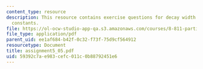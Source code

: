 ```yaml
---
content_type: resource
description: This resource contains exercise questions for decay width and higgs coupling
  constants.
file: https://ol-ocw-studio-app-qa.s3.amazonaws.com/courses/8-811-particle-physics-ii-fall-2005/59392c7ae983cefc011c0b88792451e6_assignment5_05.pdf
file_type: application/pdf
parent_uid: ee1af684-b42f-0c32-f73f-75d9cf564912
resourcetype: Document
title: assignment5_05.pdf
uid: 59392c7a-e983-cefc-011c-0b88792451e6
---
```

